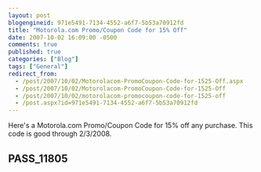 ```yaml
---
layout: post
blogengineid: 971e5491-7134-4552-a6f7-5b53a70912fd
title: "Motorola.com Promo/Coupon Code for 15% Off"
date: 2007-10-02 16:09:00 -0500
comments: true
published: true
categories: ["Blog"]
tags: ["General"]
redirect_from: 
  - /post/2007/10/02/Motorolacom-PromoCoupon-Code-for-1525-Off.aspx
  - /post/2007/10/02/Motorolacom-PromoCoupon-Code-for-1525-Off
  - /post/2007/10/02/motorolacom-promocoupon-code-for-1525-off
  - /post.aspx?id=971e5491-7134-4552-a6f7-5b53a70912fd
---
```

<!-- more -->

Here's a Motorola.com Promo/Coupon Code for 15% off any purchase. This code is good through 2/3/2008.
<H2>PASS_11805</H2>

